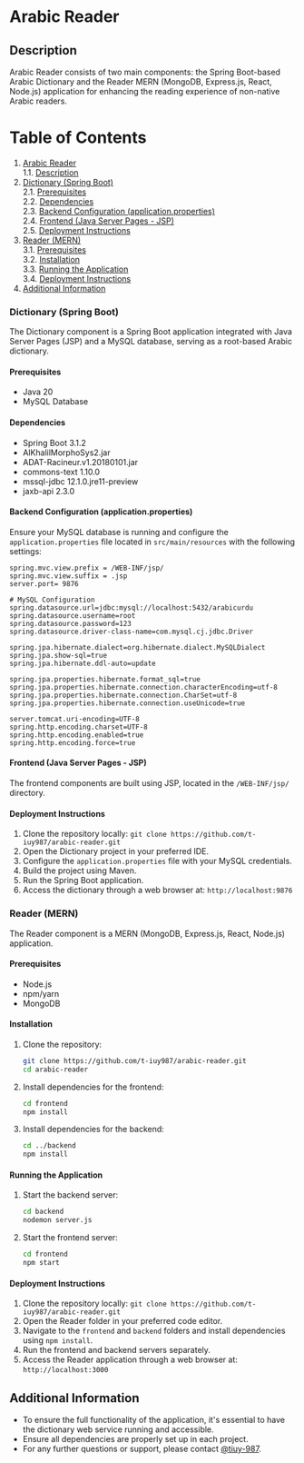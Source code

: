 # Arabic Reader

## Description
Arabic Reader consists of two main components: the Spring Boot-based Arabic Dictionary and the Reader MERN (MongoDB, Express.js, React, Node.js) application for enhancing the reading experience of non-native Arabic readers.

# Table of Contents

1. [Arabic Reader](#arabic-reader)  
    1.1. [Description](#description)
2. [Dictionary (Spring Boot)](#dictionary-spring-boot)  
    2.1. [Prerequisites](#prerequisites)  
    2.2. [Dependencies](#dependencies)  
    2.3. [Backend Configuration (application.properties)](#backend-configuration-applicationproperties)  
    2.4. [Frontend (Java Server Pages - JSP)](#frontend-java-server-pages---jsp)  
    2.5. [Deployment Instructions](#deployment-instructions)
3. [Reader (MERN)](#reader-mern)  
    3.1. [Prerequisites](#prerequisites-1)  
    3.2. [Installation](#installation)  
    3.3. [Running the Application](#running-the-application)  
    3.4. [Deployment Instructions](#deployment-instructions-1)  
4. [Additional Information](#additional-information)


### Dictionary (Spring Boot)
The Dictionary component is a Spring Boot application integrated with Java Server Pages (JSP) and a MySQL database, serving as a root-based Arabic dictionary.

#### Prerequisites
- Java 20
- MySQL Database

#### Dependencies
- Spring Boot 3.1.2
- AlKhalilMorphoSys2.jar
- ADAT-Racineur.v1.20180101.jar
- commons-text 1.10.0
- mssql-jdbc 12.1.0.jre11-preview
- jaxb-api 2.3.0

#### Backend Configuration (application.properties)
Ensure your MySQL database is running and configure the `application.properties` file located in `src/main/resources` with the following settings:

```properties
spring.mvc.view.prefix = /WEB-INF/jsp/
spring.mvc.view.suffix = .jsp
server.port= 9876

# MySQL Configuration
spring.datasource.url=jdbc:mysql://localhost:5432/arabicurdu
spring.datasource.username=root
spring.datasource.password=123
spring.datasource.driver-class-name=com.mysql.cj.jdbc.Driver

spring.jpa.hibernate.dialect=org.hibernate.dialect.MySQLDialect
spring.jpa.show-sql=true
spring.jpa.hibernate.ddl-auto=update

spring.jpa.properties.hibernate.format_sql=true
spring.jpa.properties.hibernate.connection.characterEncoding=utf-8
spring.jpa.properties.hibernate.connection.CharSet=utf-8
spring.jpa.properties.hibernate.connection.useUnicode=true

server.tomcat.uri-encoding=UTF-8
spring.http.encoding.charset=UTF-8
spring.http.encoding.enabled=true
spring.http.encoding.force=true

```
#### Frontend (Java Server Pages - JSP)
The frontend components are built using JSP, located in the `/WEB-INF/jsp/` directory.

#### Deployment Instructions
1. Clone the repository locally: `git clone https://github.com/t-iuy987/arabic-reader.git`
2. Open the Dictionary project in your preferred IDE.
3. Configure the `application.properties` file with your MySQL credentials.
4. Build the project using Maven.
5. Run the Spring Boot application.
6. Access the dictionary through a web browser at: `http://localhost:9876`

### Reader (MERN)
The Reader component is a MERN (MongoDB, Express.js, React, Node.js) application.

#### Prerequisites
- Node.js
- npm/yarn
- MongoDB
#### Installation

1. Clone the repository:

    ```bash
    git clone https://github.com/t-iuy987/arabic-reader.git
    cd arabic-reader
    ```

2. Install dependencies for the frontend:

    ```bash
    cd frontend
    npm install
    ```

3. Install dependencies for the backend:

    ```bash
    cd ../backend
    npm install
    ```
#### Running the Application

1. Start the backend server:

    ```bash
    cd backend
    nodemon server.js
    ```

2. Start the frontend server:

    ```bash
    cd frontend
    npm start
    ```
#### Deployment Instructions
1. Clone the repository locally: `git clone https://github.com/t-iuy987/arabic-reader.git`
2. Open the Reader folder in your preferred code editor.
3. Navigate to the `frontend` and `backend` folders and install dependencies using `npm install`.
4. Run the frontend and backend servers separately.
5. Access the Reader application through a web browser at: `http://localhost:3000`

## Additional Information
- To ensure the full functionality of the application, it's essential to have the dictionary web service running and accessible.
- Ensure all dependencies are properly set up in each project.
- For any further questions or support, please contact [@tiuy-987](https://github.com/t-iuy987).
